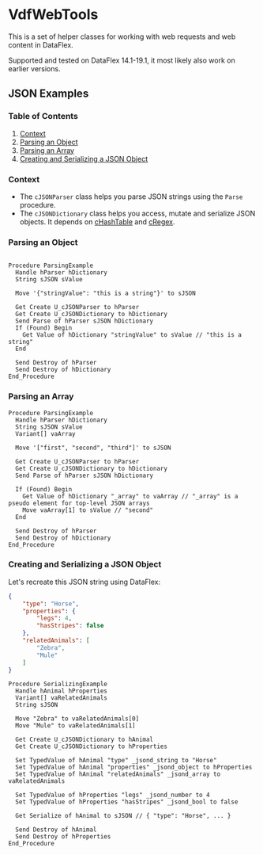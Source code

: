 # VdfWebTools

This is a set of helper classes for working with web requests and web content in DataFlex.

Supported and tested on DataFlex 14.1-19.1, it most likely also work on earlier versions.

## JSON Examples

### Table of Contents
1. [Context](#context)
2. [Parsing an Object](#parsing-object)
3. [Parsing an Array](#parsing-array)
3. [Creating and Serializing a JSON Object](#serializing-object)

### Context <a name="context"></a>
* The `cJSONParser` class helps you parse JSON strings using the `Parse` procedure.
* The `cJSONDictionary` class helps you access, mutate and serialize JSON objects. It depends on [cHashTable](https://github.com/svan-jansson/cHashTable) and [cRegex](https://github.com/svan-jansson/cRegex).

### Parsing an Object <a name="parsing-object"></a>
```dataflex

Procedure ParsingExample
  Handle hParser hDictionary
  String sJSON sValue
  
  Move '{"stringValue": "this is a string"}' to sJSON
  
  Get Create U_cJSONParser to hParser
  Get Create U_cJSONDictionary to hDictionary
  Send Parse of hParser sJSON hDictionary
  If (Found) Begin
    Get Value of hDictionary "stringValue" to sValue // "this is a string"
  End
  
  Send Destroy of hParser
  Send Destroy of hDictionary
End_Procedure

```

### Parsing an Array <a name="parsing-array"></a>

```dataflex
Procedure ParsingExample
  Handle hParser hDictionary
  String sJSON sValue
  Variant[] vaArray
  
  Move '["first", "second", "third"]' to sJSON

  Get Create U_cJSONParser to hParser
  Get Create U_cJSONDictionary to hDictionary
  Send Parse of hParser sJSON hDictionary

  If (Found) Begin
    Get Value of hDictionary "_array" to vaArray // "_array" is a pseudo element for top-level JSON arrays
    Move vaArray[1] to sValue // "second"
  End
  
  Send Destroy of hParser
  Send Destroy of hDictionary
End_Procedure
```

### Creating and Serializing a JSON Object <a name="serializing-object"></a>

Let's recreate this JSON string using DataFlex:

```json
{
	"type": "Horse",
	"properties": {
		"legs": 4,
		"hasStripes": false
	},
	"relatedAnimals": [
		"Zebra",
		"Mule"
	]
}
```

```dataflex
Procedure SerializingExample
  Handle hAnimal hProperties
  Variant[] vaRelatedAnimals
  String sJSON
  
  Move "Zebra" to vaRelatedAnimals[0]
  Move "Mule" to vaRelatedAnimals[1]
  
  Get Create U_cJSONDictionary to hAnimal
  Get Create U_cJSONDictionary to hProperties
  
  Set TypedValue of hAnimal "type" _jsond_string to "Horse"
  Set TypedValue of hAnimal "properties" _jsond_object to hProperties
  Set TypedValue of hAnimal "relatedAnimals" _jsond_array to vaRelatedAnimals
  
  Set TypedValue of hProperties "legs" _jsond_number to 4
  Set TypedValue of hProperties "hasStripes" _jsond_bool to false
  
  Get Serialize of hAnimal to sJSON // { "type": "Horse", ... }
  
  Send Destroy of hAnimal
  Send Destroy of hProperties
End_Procedure
```
